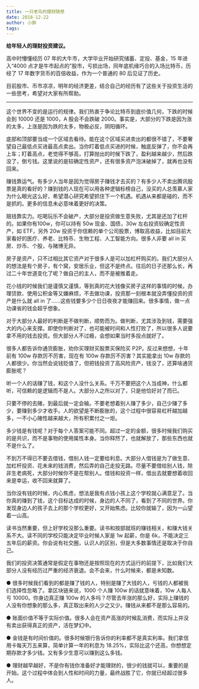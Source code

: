 ```yaml
---
title: 一只老鸟的理财随想
date: 2018-12-22
author: 小胖
tags: 
---
```

**给年轻人的理财投资建议。**

<!--more-->

高中时懵懂经历 07 年的大牛市，大学毕业开始研究储蓄、定投、基金，15 年进入“4000 点才是牛市起点的”股市，亏损出场，同年底机缘巧合的入场比特币，历经了 17 年数字货币的百倍收益，作为一个普通的 80 后见证了历史。

目前股市、币市凉凉，明年的经济更差，结合自己的经历有了这些关于投资生活的一些思考，希望对大家有所帮助。

- - - - - 

这个世界不变的是运行的规律。我们热衷于争论比特币到底价值几何，下跌的时候会到 10000 还是 1000，A 股会不会跌破 2000。事实是，大部分的下跌是因为涨的太多，上涨是因为跌的太多，物极必反，阴阳循环。

底部和顶部要当成一个区域去看待。能在这个区域买进卖出的都很不错了，不要奢望自己最低点买进最高点卖出。当你盯着低点买进的时候，触底反弹了，你不会再上车；盯着高点，老觉得不够高，打算抛出的时候下跌了，盈利越来越少，然后跌没了，倒亏钱。这里说的是较确定性资产，还有很多资产泡沫破掉了，就再也没有回来。

赚钱靠运气。有多少人当年是因为觉得房子赚钱才去买的？有多少人不卖出腾讯股票是真的看好的？赚到钱的人现在可以用各种逻辑标榜自己，没买的人总羡慕人家为什么眼光这么好，希望潜心研究希望抓住下一个机遇。机遇从来都是碰的，而不是抓的。更多的信息未必意味着更好的决策。

赔钱靠实力。吃喝玩乐不会破产，大部分是投资做生意失败，尤其是还加了杠杆的。如果你有100w，你可以持有 50w 现金、国债，30w 左右投资较确定性资产，如 ETF，另外 20w 投资于你信赖的单个公司股票，博取高收益，比如目前大家看好的医疗、养老、比特币、生物工程、人工智能方向。很多人非要 all in 买房、炒币、个股，与赌博无异。

房子是资产，只不过相比其它资产对于很多人是可以加杠杆购买的。我们大部分人的想法是有个房子，有个窝，安居乐业，但这不是终点。往后的日子还那么长，再过二十年世道变化了呢？做自己的主人，而不是被推着走。

花小钱的时候我们是谨慎又谨慎，等到真的花大钱像买房子这样的事情的时候，办理贷款、使用公积金等又嫌麻烦，不去做功课，投资那一刻根本就没弄懂投资的资产是什么就 all in 了……这些钱要多少个日日夜夜才能赚回来。很多事情，做一点功课省的钱会超乎想象。

对于大部分人最好的判断是不做判断，顺势而为。做判断，尤其涉及到钱，需要强大的内心来支撑。即使你判断对了，也可能被时间和人性打败了，所以很多人说要拿不用的钱去投资。但大部分人不过瘾，会想如果当时多投点就好了。

很多人都告诉你通货膨胀，劝你买理财买股票买保险买 P2P。反过来想想，十年前有 100w 存款厉不厉害，现在有 100w 存款厉不厉害？其实能拿出 10w 存款的人都很少。你当然会说钱贬值了，但把钱投资了高风险资产，钱没了，还算啥通货膨胀呢？

听一个人的话赚了钱，和这个人没什么关系。千万不要把这个人当成神，什么都听，可信赖的是逻辑而不是人。大部分人之所以对了，只是他恰好对了而已。

只要不停的去赌，到最后就一定会输。不要老想着别人赚了多少，自己少赚了多少，要赚到多少才收手。人的欲望是不断膨胀的，这个过程中很容易杠杆越加越多，一不小心赌性越来越大，所有积累付之一炬。

多少钱是有钱呢？对于每个人答案可能不同。超过一定的金额，很多时候我们购买的是共识，而不是事物的使用属性本身。当你释然了，也就解放了，那些东西也就不是什么了。

不到万不得已不要去借钱，借别人钱一定要给利息。大部分人借钱是为了做生意、加杠杆投资、花未来的钱消费，然后弄的自己走投无路。尽量不要借给别人钱，除非生老病死，大部分时候你不是在帮别人。借钱和投资一样，借出去就要想着收回来是幸运，收不回来就算了。

当你没有钱的时候，内心焦虑，想法是我有点钱小孩上这个学校就心满意足了。当你真的赚到了钱，这个目标达成的时候，身边的人不同了，看到了不同的世界。你发现身边人的孩子去上的那个学校更好，又开始焦虑。比较你就输了，因为一山望着一山高。

读书当然重要，但上好学校没那么重要。读书和按部就班的赚钱相关，和赚大钱关系不大。读不同的学校只能决定毕业时候人家是 1w 起薪，你是 6k，不能决定三五年后的薪资。你会说有社交圈，认识人的区别，但是大多数事情还是取决于你自己。

我们的投资决策通常是假定在事物还是按照现在的方式运行的前提下，比如我们大部分人没有经历过严重的经济衰退。会不会来，什么时候来，都是未知数。



● 很多时候我们看到的都是赚了钱的人，特别是赚了大钱的人，亏钱的人都被我们选择性忽略了。拿区块链来说，1000 个人赚 100w 的话就意味着，10w 人每人亏 10000。你身边真正赚 100w 的人多吗？尽管去年涨的那么好，实际上赚钱的人没有你想象的那么多，真正取出来的人少之又少。赚钱从来都不是那么容易的。



● 账面价值不等于实际价值。很多人会在资产高涨的时候乱消费，而实际上并没有卖出获得真正的资产，活在梦幻中。



● 金钱是有时间价值的。很多时候银行告诉你的利率都不是真实利率。我们拿信用卡每天万五来算，简单计算一年的利息为 18.25%，实际比这个还高，你想想定期存款才多少钱。又有多少生意可以赚到这么多钱。



● 理财越早越好，不是你有钱你准备好才能理财的，很少的钱就可以，重要的是开始。这个过程中体会到人性和时间的力量，最终战胜了它，你就已经超过很多人。